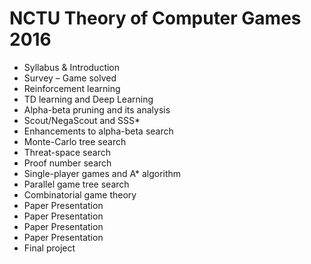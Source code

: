 # NCTU Theory of Computer Games 2016

- Syllabus & Introduction 
- Survey – Game solved 
- Reinforcement learning  
- TD learning and Deep Learning 
- Alpha-beta pruning and its analysis 
- Scout/NegaScout and SSS* 
- Enhancements to alpha-beta search 
- Monte-Carlo tree search  
- Threat-space search 
- Proof number search  
- Single-player games and A* algorithm 
- Parallel game tree search 
- Combinatorial game theory  
- Paper Presentation 
- Paper Presentation 
- Paper Presentation 
- Paper Presentation 
- Final project 
